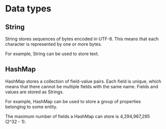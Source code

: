 # Data types

## String

String stores sequences of bytes encoded in UTF-8. This means that each character is represented by one or more bytes.

For example, String can be used to store text.

## HashMap

HashMap stores a collection of field-value pairs. Each field is unique, which means that there cannot be multiple fields with the same name. Fields and values are stored as Strings.

For example, HashMap can be used to store a group of properties belonging to some entity.

The maximum number of fields a HashMap can store is 4,294,967,295 (2^32 - 1).
